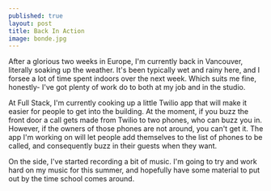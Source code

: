 ```yaml
---
published: true
layout: post
title: Back In Action
image: bonde.jpg
---
```


After a glorious two weeks in Europe, I'm currently back in Vancouver, literally soaking up the weather. It's been typically wet and rainy here, and I forsee a lot of time spent indoors over the next week. Which suits me fine, honestly- I've got plenty of work do to both at my job and in the studio.

At Full Stack, I'm currently cooking up a little Twilio app that will make it easier for people to get into the building. At the moment, if you buzz the front door a call gets made from Twilio to two phones, who can buzz you in. However, if the owners of those phones are not around, you can't get it. The app I'm working on will let people add themselves to the list of phones to be called, and consequently buzz in their guests when they want. 

On the side, I've started recording a bit of music. I'm going to try and work hard on my music for this summer, and hopefully have some material to put out by the time school comes around.

